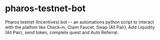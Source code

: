# pharos-testnet-bot
Pharos testnet (Incentives) bot -- an automations python script to interact with the platfom like Check-in, Claim Faucet, Swap (All Pair), Add Liquidity (All Pair), send token, complete quest and Auto Referral.
